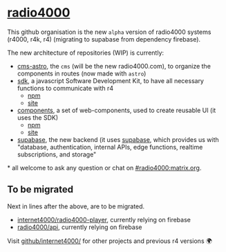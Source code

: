 # [radio4000](https://radio4000.com)

This github organisation is the new `alpha` version of radio4000 systems (r4000, r4k, r4) (migrating to supabase from dependency firebase).

The new architecture of repositories (WIP) is currently:

- [cms-astro](https://github.com/radio4000/cms-astro), the `cms` (will be the new radio4000.com), to organize the components in routes (now made with `astro`)
- [sdk](https://github.com/radio4000/sdk), a javascript Software Development Kit, to have all necessary functions to communicate with r4
  - [npm](https://www.npmjs.com/package/@radio4000/sdk)
  - [site](https://radio4000.gitlab.io/sdk)
- [components](https://github.com/radio4000/components), a set of web-components, used to create reusable UI (it uses the SDK)
  - [npm](https://www.npmjs.com/package/@radio4000/components)
  - [site](https://radio4000.gitlab.io/components)
- [supabase](https://github.com/radio4000/supabase), the new backend (it uses [supabase](https://supabase.com), which provides us with "database, authentication, internal APIs, edge functions, realtime subscriptions, and storage"

\* all welcome to ask any question or chat on [#radio4000:matrix.org](https://matrix.to/#/#radio4000:matrix.org).

## To be migrated

Next in lines after the above, are to be migrated.

- [internet4000/radio4000-player](https://github.com/internet4000/radio4000-player), currently relying on firebase
- [radio4000/api](https://github.com/radio4000/api), currently relying on firebase


Visit [github/internet4000/](https://github.com/internet4000) for other projects and previous r4 versions 🌍
